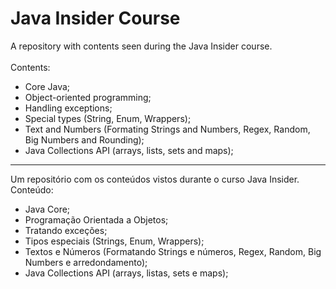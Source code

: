 # Java Insider Course
A repository with contents seen during the Java Insider course.  
<br>Contents:
  - Core Java;
  - Object-oriented programming;
  - Handling exceptions;
  - Special types (String, Enum, Wrappers);
  - Text and Numbers (Formating Strings and Numbers, Regex, Random, Big Numbers and Rounding);
  - Java Collections API (arrays, lists, sets and maps);
  
-------------------------------------------------------------------------------------

Um repositório com os conteúdos vistos durante o curso Java Insider.
<br>Conteúdo:
  - Java Core;
  - Programação Orientada a Objetos;
  - Tratando exceções;
  - Tipos especiais (Strings, Enum, Wrappers);
  - Textos e Números (Formatando Strings e números, Regex, Random, Big Numbers e arredondamento);
   - Java Collections API (arrays, listas, sets e maps);

